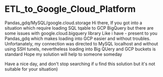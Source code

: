 # ETL_to_Google_Cloud_Platform
Pandas_gdq/MySQL/google.cloud.storage
Hi there,
If you got into a situation which require loading SQL tqable to GCP BigQuery but there are some issues with google.cloud.bigquery library
Like i have - present to you Pandas_gdq which makes loading into GCP easier and without troubles.
Unfortanately, my connection was directed to MySQL localhost and without using SSH tunels, nevertheless loading into Big QUery and GCP buckets is standard 
Hope my solution will help to someone someday

Have a nice day, and don't stop searching if u find this solution but it's not suitable for your situation) 
